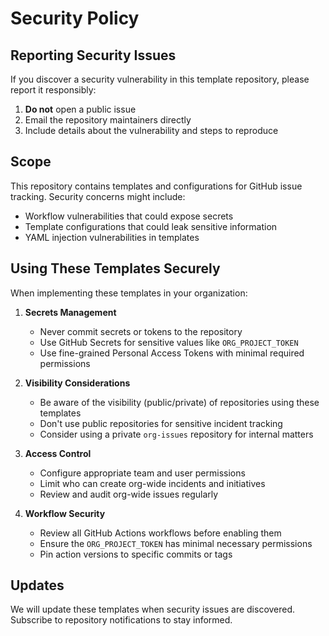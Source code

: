 # Security Policy

## Reporting Security Issues

If you discover a security vulnerability in this template repository, please report it responsibly:

1. **Do not** open a public issue
2. Email the repository maintainers directly
3. Include details about the vulnerability and steps to reproduce

## Scope

This repository contains templates and configurations for GitHub issue tracking. Security concerns might include:

- Workflow vulnerabilities that could expose secrets
- Template configurations that could leak sensitive information
- YAML injection vulnerabilities in templates

## Using These Templates Securely

When implementing these templates in your organization:

1. **Secrets Management**
   - Never commit secrets or tokens to the repository
   - Use GitHub Secrets for sensitive values like `ORG_PROJECT_TOKEN`
   - Use fine-grained Personal Access Tokens with minimal required permissions

2. **Visibility Considerations**
   - Be aware of the visibility (public/private) of repositories using these templates
   - Don't use public repositories for sensitive incident tracking
   - Consider using a private `org-issues` repository for internal matters

3. **Access Control**
   - Configure appropriate team and user permissions
   - Limit who can create org-wide incidents and initiatives
   - Review and audit org-wide issues regularly

4. **Workflow Security**
   - Review all GitHub Actions workflows before enabling them
   - Ensure the `ORG_PROJECT_TOKEN` has minimal necessary permissions
   - Pin action versions to specific commits or tags

## Updates

We will update these templates when security issues are discovered. Subscribe to repository notifications to stay informed.
